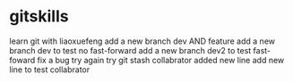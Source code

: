 # gitskills
learn git with liaoxuefeng
add a new branch dev AND feature
add a new branch dev to test no fast-forward
add a new branch dev2 to test fast-foward
fix a bug
try again
try git stash
collabrator added new line
add new line to test collabrator
